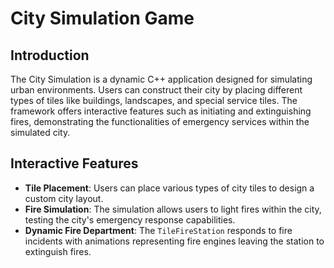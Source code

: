 # City Simulation Game

## Introduction
The City Simulation is a dynamic C++ application designed for simulating urban environments. Users can construct their city by placing different types of tiles like buildings, landscapes, and special service tiles. The framework offers interactive features such as initiating and extinguishing fires, demonstrating the functionalities of emergency services within the simulated city.

## Interactive Features

- **Tile Placement**: Users can place various types of city tiles to design a custom city layout.
- **Fire Simulation**: The simulation allows users to light fires within the city, testing the city's emergency response capabilities.
- **Dynamic Fire Department**: The `TileFireStation` responds to fire incidents with animations representing fire engines leaving the station to extinguish fires.
